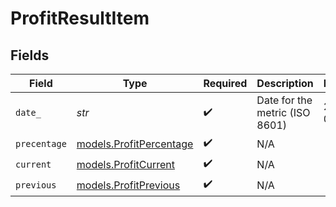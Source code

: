 # ProfitResultItem


## Fields

| Field                                                    | Type                                                     | Required                                                 | Description                                              | Example                                                  |
| -------------------------------------------------------- | -------------------------------------------------------- | -------------------------------------------------------- | -------------------------------------------------------- | -------------------------------------------------------- |
| `date_`                                                  | *str*                                                    | :heavy_check_mark:                                       | Date for the metric (ISO 8601)                           | 2023-01-31                                               |
| `precentage`                                             | [models.ProfitPercentage](../models/profitpercentage.md) | :heavy_check_mark:                                       | N/A                                                      |                                                          |
| `current`                                                | [models.ProfitCurrent](../models/profitcurrent.md)       | :heavy_check_mark:                                       | N/A                                                      |                                                          |
| `previous`                                               | [models.ProfitPrevious](../models/profitprevious.md)     | :heavy_check_mark:                                       | N/A                                                      |                                                          |